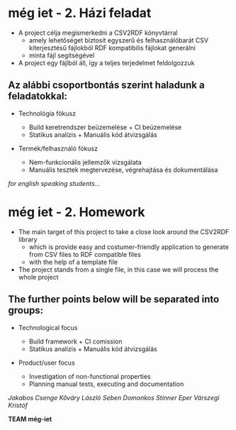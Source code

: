 # még iet - 2. Házi feladat

* A project célja megismerkedni a CSV2RDF könyvtárral
  * amely lehetőséget biztosít egyszerű és felhasználóbarát CSV kiterjesztésű fájlokból RDF kompatibilis fájlokat generálni 
  * minta fájl segítségével
* A project egy fájlból áll, így a teljes terjedelmet feldolgozzuk

## Az alábbi csoportbontás szerint haladunk a feladatokkal:

* Technológia fókusz
  * Build keretrendszer beüzemelése + CI beüzemelése
  * Statikus analízis + Manuális kód átvizsgálás

* Termék/felhasználó fókusz
  * Nem-funkcionális jellemzők vizsgálata
  * Manuális tesztek megtervezése, végrehajtása és dokumentálása

*for english speaking students...*

# még iet - 2. Homework

* The main target of this project to take a close look around the CSV2RDF library
  * which is provide easy and costumer-friendly application to generate from CSV files to RDF compatible files 
  * with the help of a template file
* The project stands from a single file, in this case we will process the whole project

## The further points below will be separated into groups:

* Technological focus
  * Build framework + CI comission
  * Statikus analízis + Manuális kód átvizsgálás

* Product/user focus
  * Investigation of non-functional properties
  * Planning manual tests, executing and documentation


*Jakabos Csenge*
*Kőváry László*
*Seben Domonkos*
*Stinner Eper*
*Várszegi Kristóf*

**TEAM még-iet**
